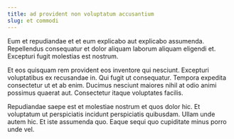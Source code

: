 ```yaml
---
title: ad provident non voluptatum accusantium
slug: et commodi
---
```


Eum et repudiandae et et eum explicabo aut explicabo assumenda. Repellendus consequatur et dolor aliquam laborum aliquam eligendi et. Excepturi fugit molestias est nostrum.

Et eos quisquam rem provident eos inventore qui nesciunt. Excepturi voluptatibus ex recusandae in. Qui fugit ut consequatur. Tempora expedita consectetur ut et ab enim. Ducimus nesciunt maiores nihil at odio animi possimus quaerat aut. Consectetur itaque voluptates facilis.

Repudiandae saepe est et molestiae nostrum et quos dolor hic. Et voluptatum ut perspiciatis incidunt perspiciatis quibusdam. Ullam unde autem hic. Et iste assumenda quo. Eaque sequi quo cupiditate minus porro unde vel.
